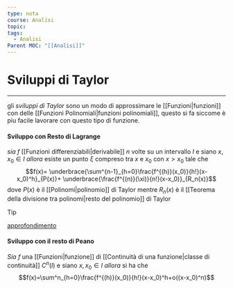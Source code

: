 ```yaml
---
type: nota
course: Analisi
topic: 
tags:
  - Analisi
Parent MOC: "[[Analisi]]"
---
```

# Sviluppi di Taylor
---
gli _sviluppi di Taylor_ sono un modo di approssimare le [[Funzioni|funzioni]] con delle [[Funzioni Polinomiali|funzioni polinomiali]], questo si fa siccome è piu facile lavorare con questo tipo di funzione.   
#### Sviluppo con Resto di Lagrange
_sia_ $f$ [[Funzioni differenziabili|derivabile]] $n$ volte su un intervallo $I$ e siano $x,x_0 \in I$ 
_allora_ esiste un punto $\xi$ compreso tra $x$ e $x_0$ con $x>x_0$ tale che  $$f(x)= \underbrace{\sum^{n-1}_{h=0}\frac{f^{(h)}(x_0)}{h!}(x-x_0)^h}_{P(x)}+ \underbrace{\frac{f^{(n)}(\xi)}{n!}(x-x_0)}_{R_n(x)}$$
dove $P(x)$ è il [[Polinomi|polinomio]] di Taylor mentre $R_n(x)$ è il [[Teorema della divisione tra polinomi|resto del polinomio]] di Taylor

>[!tip]
>[approfondimento](https://youtu.be/3d6DsjIBzJ4?si=D6cMTtFsmczpxypL) 




#### Sviluppo con il resto di Peano
_Sia_ $f$ una [[Funzioni|funzione]] di [[Continuità di una funzione|classe di continuità]] $C^n(I)$  e siano $x,x_0 \in I$ 
_allora_ si ha che$$f(x)=\sum^n_{h=0}\frac{f^{(h)}(x_0)}{h!}(x-x_0)^h+o((x-x_0)^n)$$

